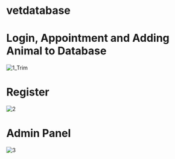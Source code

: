 # vetdatabase

# Login, Appointment and Adding Animal to Database
![1_Trim](https://user-images.githubusercontent.com/70071853/224451296-d70c2538-cff8-4366-999f-17ee7e85a1cb.gif)
# Register
![2](https://user-images.githubusercontent.com/70071853/224447272-e7b9199c-0e8c-479c-a09c-e5fecff67eed.gif)
# Admin Panel
![3](https://user-images.githubusercontent.com/70071853/224447275-5f6ac960-46ec-4006-ab0a-1edcc1e81147.gif)
